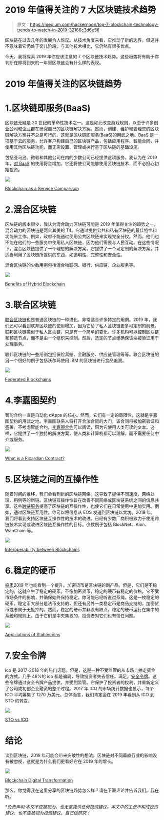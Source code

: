 # 2019 年值得关注的 7 大区块链技术趋势

> 原文：<https://medium.com/hackernoon/top-7-blockchain-technology-trends-to-watch-in-2019-32166c3d6e56>

区块链在过去几年的发展令人惊叹。从技术角度来看，它推动了新的边界，但这并不意味着它仍处于婴儿阶段。与其他技术相比，它仍然有很多优点。

今天，我将探索 2019 年你应该注意的 7 个区块链技术趋势。这些趋势将有助于你判断在即将到来的一年里区块链会有什么样的表现。

# 2019 年值得关注的区块链趋势

# 1.区块链即服务(BaaS)

区块链无疑是 20 世纪的革命性技术之一。这是如此改变游戏规则，以至于许多创业公司和企业都在研究自己的区块链解决方案。然而，创建、维护和管理您的区块链解决方案并不总是可行的。这就是区块链即服务(BaaS)的用武之地。BaaS 是一项基于云的服务，允许客户构建自己的区块链产品，包括应用程序、智能合同，并使用其他区块链功能，而无需设置、管理或执行基于区块链的基础设施。

包括亚马逊、微软和其他公司在内的少数公司已经提供这项服务。我认为在 2019 年，[对 BaaS](https://101blockchains.com/aws-vs-azure-vs-oracle-blockchain/) 的使用将会增加。它还将使公司能够使用区块链技术，而不必担心初始投资。

![](img/01d0e32e66b34e6a4668e1e2ee18d978.png)

[Blockchain as a Service Comparison](https://101blockchains.com/aws-vs-azure-vs-oracle-blockchain/)

# 2.混合区块链

区块链的版本很少，我认为混合动力区块链可能是 2019 年值得关注的趋势之一。混合动力的区块链是两全其美的 T4。它通过提供公共和私有区块链的最佳特性和功能来工作。例如，政府不能通过使用公共区块链来实现完全分权。然而，他们也不能在他们的一些服务中使用私人区块链，因为他们需要与人民互动。在这些情况下，混合区块链提供了一个理想的解决方案，它提供了一个可定制的解决方案，并适当利用了区块链所提供的东西，如透明性、完整性和安全性。

混合区块链的少数用例包括混合物联网、银行、供应链、企业服务等。

![](img/e3de1f257e4b6b67a8771398b38f2f3a.png)

[Benefits of Hybrid Blockchain](https://101blockchains.com/hybrid-blockchain/)

# 3.联合区块链

[联合区块链](https://101blockchains.com/federated-blockchain/)也是普通区块链的一种进化，非常适合许多特定的用例。2019 年，我们还可以看到联邦区块链的使用增加，因为它给了私人区块链更多可定制的前景。联邦区块链类似于私人区块链，只是有一个简单的变化。许多机构可以控制区块链和预选节点，而不是由一个组织来控制。然后，选定的节点组确保该块被验证用于处理事务。

联邦区块链的一些用例包括保险索赔、金融服务、供应链管理等等。联合区块链的另一个很好的例子包括沃尔玛使用 IBM 的区块链进行食品追溯。

![](img/ea9daeaa684c2e69ceb6666e021ccf18.png)

[Federated Blockchains](https://101blockchains.com/federated-blockchain/)

# 4.李嘉图契约

智能合约一直是自动化 dApps 的核心。然而，它们有一定的局限性，这就是李嘉图契约的用武之地。李嘉图联系人将打开合法合同的大门，该合同将被加密验证和签署。不考虑智能合约，[李嘉图合约](https://101blockchains.com/ricardian-contracts/)可以阅读，因为它使用人类可读的文本。这样，它提供了一个独特的解决方案，使人类和计算机都可以理解，而不需要任何中介或服务。

![](img/20e06195511f1bfd5559dd230a817911.png)

[What is a Ricardian Contract?](https://101blockchains.com/ricardian-contracts/)

# 5.区块链之间的互操作性

随着时间的推移，我们会看到新的区块链网络。这导致了提供不同速度、网络处理、用例等的新链。区块链互操作性旨在改善不同网络或区块链系统之间的信息共享。这些[跨链服务](https://101blockchains.com/blockchain-interoperability/)提高了区块链的互操作性，也使它们在日常使用中更加实用。例如，通过区块链互用性，你可以将信息从 EOS 发送到区块链以太坊。2019 年，我们将看到支持区块链互操作性的技术的改进。已经有少数厂商积极致力于使用跨链技术实现或改进区块链互操作性的目标。少数例子包括 BlockNet、Aion、WanChain 等。

![](img/7b98807074dae122156e60aed7a1cc6b.png)

[Interoperability between Blockchains](https://101blockchains.com/blockchain-interoperability/)

# 6.稳定的硬币

[稳币](https://101blockchains.com/stablecoins/)2019 年也能看到一个提升。加密货币是区块链的副产品。但是，它们是不稳定的。这就产生了稳定的硬币。不像加密货币，稳定的硬币有稳定的价格。它不受市场条件的影响，并确保始终保持稳定。你可能已经听说过系绳。这是一枚稳定的硬币。稳定币大部分是法币支持的，但还有另外一类稳定币是商品支持的，加密货币或者属于无抵押的。然而，稳定的硬币并非没有缺点。稳定的硬币运行在集中的系统和规则上。由于它们是中央集权的，投资者对它们也有信任问题。

![](img/8b06f1bc1a32fa2f0ee71149fae9ab68.png)

[Applications of Stablecoins](https://101blockchains.com/stablecoins/)

# 7.安全令牌

ico 是 2017-2018 年的热门话题。但是，这是一种不受监管的从市场上抽走资金的方式。几乎 48%的 ico 都是骗局，导致投资者失去信任。满足，[安全令牌](https://101blockchains.com/security-tokens/)。这些令牌通过安全令牌产品提供，并受到监管。它保护了投资者的权利，并重新定义了公司或初创企业融资的整个过程。2017 年 ICO 的市场统计数据也显示，每个 ICO 平均筹集了 1270 万美元。总体而言，我们肯定会在 2019 年看到从 ICO 到 STO 的转变。

![](img/c2dedff38b8a5f58391f291995d199ac.png)

[STO vs ICO](https://101blockchains.com/sto-vs-ico-the-difference/)

# 结论

谈到区块链，2019 年可能会带来突破性的想法。区块链对不同垂直行业的影响没有被忽视，这就是为什么我们更看好它在 2019 年的增长。

![](img/741d569d495ec638dfc8f8aa25051ba7.png)

[Blockchain Digital Transformation](https://101blockchains.com/blockchain-digital-transformation/)

那么，你觉得我在这里分享的区块链趋势怎么样？请在下面评论并告诉我们。我在听。

**免责声明:本文不应被视为，也无意提供任何投资建议。本文中的主张不构成投资建议，也不应被视为投资建议。自己做研究！*